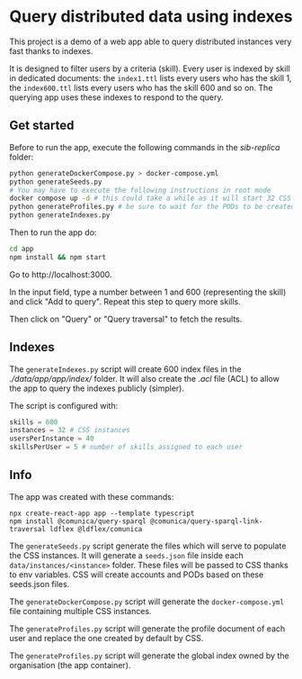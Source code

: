 # Query distributed data using indexes

This project is a demo of a web app able to query distributed instances very fast thanks to indexes.

It is designed to filter users by a criteria (skill). Every user is indexed by skill in dedicated documents: the `index1.ttl` lists every users who has the skill 1, the `index600.ttl` lists every users who has the skill 600 and so on. The querying app uses these indexes to respond to the query.

## Get started

Before to run the app, execute the following commands in the *sib-replica* folder:
```sh
python generateDockerCompose.py > docker-compose.yml
python generateSeeds.py
# You may have to execute the following instructions in root mode
docker compose up -d # this could take a while as it will start 32 CSS instances
python generateProfiles.py # be sure to wait for the PODs to be created (docker logs -f sib1)
python generateIndexes.py
```

Then to run the app do:
```sh
cd app
npm install && npm start
```

Go to http://localhost:3000.

In the input field, type a number between 1 and 600 (representing the skill) and click "Add to query". Repeat this step to query more skills.

Then click on "Query" or "Query traversal" to fetch the results.

## Indexes

The `generateIndexes.py` script will create 600 index files in the *./data/app/app/index/* folder. It will also create the *.acl* file (ACL) to allow the app to query the indexes publicly (simpler).

The script is configured with:
```py
skills = 600
instances = 32 # CSS instances
usersPerInstance = 40
skillsPerUser = 5 # number of skills assigned to each user
```

## Info

The app was created with these commands:
```
npx create-react-app app --template typescript
npm install @comunica/query-sparql @comunica/query-sparql-link-traversal ldflex @ldflex/comunica
```

The `generateSeeds.py` script generate the files which will serve to populate the CSS instances. It will generate a `seeds.json` file inside each `data/instances/<instance>` folder. These files will be passed to CSS thanks to env variables. CSS will create accounts and PODs based on these seeds.json files.

The `generateDockerCompose.py` script will generate the `docker-compose.yml` file containing multiple CSS instances.

The `generateProfiles.py` script will generate the profile document of each user and replace the one created by default by CSS.

The `generateProfiles.py` script will generate the global index owned by the organisation (the app container).